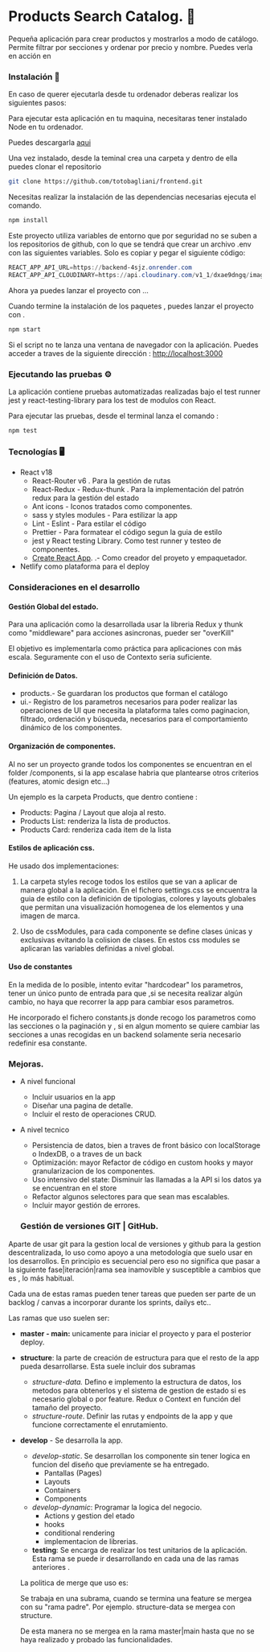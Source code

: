 # Products Search Catalog. 🛒

Pequeña aplicación para crear productos y mostrarlos a modo de catálogo.
Permite filtrar por secciones y ordenar por precio y nombre.
Puedes verla en acción en

### Instalación 🔧

En caso de querer ejecutarla desde tu ordenador deberas realizar los siguientes pasos:

Para ejecutar esta aplicación en tu maquina, necesitaras tener instalado Node en tu ordenador.

Puedes descargarla [aqui](https://nodejs.org/en/)

Una vez instalado, desde la teminal crea una carpeta y dentro de ella puedes clonar el repositorio

```bash
git clone https://github.com/totobagliani/frontend.git
```

Necesitas realizar la instalación de las dependencias necesarias ejecuta el comando.

```bash
npm install
```

Este proyecto utiliza variables de entorno que por seguridad no se suben a los repositorios de github, con lo que se tendrá que crear un archivo .env con las siguientes variables. Solo es copiar y pegar el siguiente código:

```powershell
REACT_APP_API_URL=https://backend-4sjz.onrender.com
REACT_APP_API_CLOUDINARY=https://api.cloudinary.com/v1_1/dxae9dngq/image/upload

```

Ahora ya puedes lanzar el proyecto con ...

Cuando termine la instalación de los paquetes , puedes lanzar el proyecto con .

```bash
npm start
```

Si el script no te lanza una ventana de navegador con la aplicación. Puedes acceder a traves de la siguiente dirección : [http://localhost:3000](http://localhost:3000)

### Ejecutando las pruebas ⚙️

La aplicación contiene pruebas automatizadas realizadas bajo el test runner jest y react-testing-library para los test de modulos con React.

Para ejecutar las pruebas, desde el terminal lanza el comando :

```bash
npm test
```

### Tecnologías 🖥

- React v18
  - React-Router v6 . Para la gestión de rutas
  - React-Redux - Redux-thunk . Para la implementación del patrón redux para la gestión del estado
  - Ant icons - Iconos tratados como componentes.
  - sass y styles modules - Para estilizar la app
  - Lint - Eslint - Para estilar el código
  - Prettier - Para formatear el código segun la guia de estilo
  - jest y React testing Library. Como test runner y testeo de componentes.
  - [Create React App](https://github.com/facebook/create-react-app). .- Como creador del proyeto y empaquetador.
- Netlify como plataforma para el deploy

### Consideraciones en el desarrollo

#### Gestión Global del estado.

Para una aplicación como la desarrollada usar la libreria Redux y thunk como "middleware" para acciones asincronas, pueder ser "overKill"

El objetivo es implementarla como práctica para aplicaciones con más escala.
Seguramente con el uso de Contexto seria suficiente.

#### Definición de Datos.

- products.- Se guardaran los productos que forman el catálogo
- ui.- Registro de los parametros necesarios para poder realizar las operaciones de UI que necesita la plataforma tales como paginacion, filtrado, ordenación y búsqueda, necesarios para el comportamiento dinámico de los componentes.

#### Organización de componentes.

Al no ser un proyecto grande todos los componentes se encuentran en el folder /components, si la app escalase habria que plantearse otros criterios (features, atomic design etc...)

Un ejemplo es la carpeta Products, que dentro contiene :

- Products: Pagina / Layout que aloja al resto.
- Products List: renderiza la lista de productos.
- Products Card: renderiza cada item de la lista

#### Estilos de aplicación css.

He usado dos implementaciones:

1.  La carpeta styles recoge todos los estilos que se van a aplicar de manera global a la aplicación. En el fichero settings.css se encuentra la guia de estilo con la definición de tipologias, colores y layouts globales que permitan una visualización homogenea de los elementos y una imagen de marca.

2.  Uso de cssModules, para cada componente se define clases únicas y exclusivas evitando la colision de clases. En estos css modules se aplicaran las variables definidas a nivel global.

#### Uso de constantes

En la medida de lo posible, intento evitar "hardcodear" los parametros, tener un único punto de entrada para que ,si se necesita realizar algún cambio, no haya que recorrer la app para cambiar esos parametros.

He incorporado el fichero constants.js donde recogo los parametros como las secciones o la paginación y , si en algun momento se quiere cambiar las secciones a unas recogidas en un backend solamente seria necesario redefinir esa constante.

### Mejoras.

- A nivel funcional
  - Incluir usuarios en la app
  - Diseñar una pagina de detalle.
  - Incluir el resto de operaciones CRUD.
- A nivel tecnico

  - Persistencia de datos, bien a traves de front básico con localStorage o IndexDB, o a traves de un back
  - Optimización: mayor Refactor de código en custom hooks y mayor granularizacion de los componentes.
  - Uso intensivo del state: Disminuir las llamadas a la API si los datos ya se encuentran en el store
  - Refactor algunos selectores para que sean mas escalables.
  - Incluir mayor gestión de errores.

  ### Gestión de versiones GIT | GitHub.

Aparte de usar git para la gestion local de versiones y github para la gestion descentralizada, lo uso como apoyo a una metodología que suelo usar en los desarrollos. En principio es secuencial pero eso no significa que pasar a la siguiente fase|iteración|rama sea inamovible y susceptible a cambios que es , lo más habitual.

Cada una de estas ramas pueden tener tareas que pueden ser parte de un backlog / canvas a incorporar durante los sprints, dailys etc..

Las ramas que uso suelen ser:

- **master - main:** unicamente para iniciar el proyecto y para el posterior deploy.
- **structure**: la parte de creación de estructura para que el resto de la app pueda
  desarrollarse. Esta suele incluir dos subramas

  - _structure-data._ Defino e implemento la estructura de datos, los metodos para obtenerlos y el sistema de gestion de estado si es necesario global o por feature. Redux o Context en función del tamaño del proyecto.
  - _structure-route_. Definir las rutas y endpoints de la app y que funcione correctamente el enrutamiento.

- **develop** - Se desarrolla la app.

  - _develop-static_. Se desarrollan los componente sin tener logica en funcion del diseño que previamente se ha entregado.
    - Pantallas (Pages)
    - Layouts
    - Containers
    - Components
  - _develop-dynamic_: Programar la logica del negocio.
    - Actions y gestion del etado
    - hooks
    - conditional rendering
    - implementacion de librerias.
  - **testing**: Se encarga de realizar los test unitarios de la aplicación. Esta rama se puede ir desarrollando en cada una de las ramas anteriores .

  La politica de merge que uso es:

  Se trabaja en una subrama, cuando se termina una feature se mergea con su "rama padre". Por ejemplo. structure-data se mergea con structure.

  De esta manera no se mergea en la rama master|main hasta que no se haya realizado y probado las funcionalidades.
